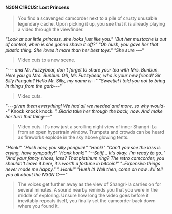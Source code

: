 
#### N30N C1RCUS: Lost Princess

> You find a scavenged camcorder next to a pile of crusty unusable legendary cache. Upon picking it up, you see that it is already playing a video through the viewfinder.

*"Look at our little princess, she looks just like you." "But her mustache is out of control, when is she gonna shave it off?" "Oh hush, you gave her that plastic thing. She loves it more than her best toys." "She sure* ---"
> Video cuts to a new scene.

*"--- and Mr. Fuzzybear, don't forget to share your tea with Mrs. Bunbun. Here you go Mrs. Bunbun. Oh, Mr. Fuzzybear, who is your new friend? Sir Silly Penguin? Hello Mr. Silly, my name is--" "Sweetie! I told you not to bring in things from the garb---*" 
> Video cuts. 

*"---given them everything! We had all we needed and more, so why would--"* Knock knock knock. *"..Gloria take her through the back, now. And make her turn that thing---"*
> Video cuts. It's now just a scrolling night view of inner Shangri-La from an open hypertrain window. Trumpets and crowds can be heard as fireworks explode in the sky above glowing tents.

*"Honk!" "Hush now, you silly penguin!" "Honk!" "Can't you see the lass is crying, have sympathy!" "Honk honk!" "--Sniff... It's okay. I'm ready to go.." "And your fancy shoes, lass? That platinum ring? The retro camcorder, you shouldn't leave it here, it's worth a fortune in bitcoin!" "..Expensive things never made me happy." "..Honk!" "Hush it! Well then, come on now.. I'll tell you all about the N30N C---"*
> The voices get further away as the view of Shangri-la carries on for several minutes. A sound nearby reminds you that you were in the middle of exploring. Unsure how long the video goes before it inevitably repeats itself, you finally set the camcorder back down where you found it.

